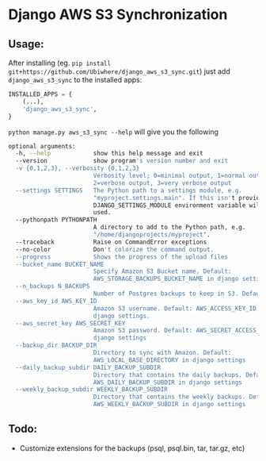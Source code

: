 # Django AWS S3 Synchronization

## Usage:

After installing (eg. `pip install git+https://github.com/Ubiwhere/django_aws_s3_sync.git`) just add `django_aws_s3_sync` to the installed apps:

```python
INSTALLED_APPS = {
    (...),
    'django_aws_s3_sync',
}
```

`python manage.py aws_s3_sync --help` will give you the following

```bash
optional arguments:
  -h, --help            show this help message and exit
  --version             show program's version number and exit
  -v {0,1,2,3}, --verbosity {0,1,2,3}
                        Verbosity level; 0=minimal output, 1=normal output,
                        2=verbose output, 3=very verbose output
  --settings SETTINGS   The Python path to a settings module, e.g.
                        "myproject.settings.main". If this isn't provided, the
                        DJANGO_SETTINGS_MODULE environment variable will be
                        used.
  --pythonpath PYTHONPATH
                        A directory to add to the Python path, e.g.
                        "/home/djangoprojects/myproject".
  --traceback           Raise on CommandError exceptions
  --no-color            Don't colorize the command output.
  --progress            Shows the progress of the upload files
  --bucket_name BUCKET_NAME
                        Specify Amazon S3 Bucket name. Default:
                        AWS_STORAGE_BACKUPS_BUCKET_NAME in django settings
  --n_backups N_BACKUPS
                        Number of Postgres backups to keep in S3. Default=2
  --aws_key_id AWS_KEY_ID
                        Amazon S3 username. Default: AWS_ACCESS_KEY_ID in
                        django settings.
  --aws_secret_key AWS_SECRET_KEY
                        Amazon S3 password. Default: AWS_SECRET_ACCESS_KEY in
                        django settings
  --backup_dir BACKUP_DIR
                        Directory to sync with Amazon. Default:
                        AWS_LOCAL_BASE_DIRECTORY in django settings
  --daily_backup_subdir DAILY_BACKUP_SUBDIR
                        Directory that contains the daily backups. Default:
                        AWS_DAILY_BACKUP_SUBDIR in django settings
  --weekly_backup_subdir WEEKLY_BACKUP_SUBDIR
                        Directory that contains the weekly backups. Default:
                        AWS_WEEKLY_BACKUP_SUBDIR in django settings
``` 

## Todo:

- Customize extensions for the backups (psql, psql.bin, tar, tar.gz, etc)
